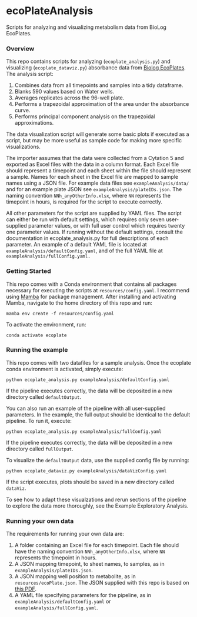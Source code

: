 # ecoPlateAnalysis
Scripts for analyzing and visualizing metabolism data from BioLog EcoPlates.

### Overview

This repo contains scripts for analyzing (`ecoplate_analysis.py`) and visualizing (`ecoplate_dataviz.py`) absorbance data from [Biolog EcoPlates](https://www.biolog.com/products/community-analysis-microplates/ecoplate/). The analysis script:

1. Combines data from all timepoints and samples into a tidy dataframe.
2. Blanks 590 values based on Water wells.
3. Averages replicates across the 96-well plate.
4. Performs a trapezoidal approximation of the area under the absorbance curve.
5. Performs principal component analysis on the trapezoidal approximations.

The data visualization script will generate some basic plots if executed as a script, but may be more useful as sample code for making more specific visualizations.

The importer assumes that the data were collected from a Cytation 5 and exported as Excel files with the data in a column format. Each Excel file should represent a timepoint and each sheet within the file should represent a sample. Names for each sheet in the Excel file are mapped to sample names using a JSON file. For example data files see `exampleAnalysis/data/` and for an example plate JSON see `exampleAnalysis/plateIDs.json`. The naming convention `NNh_anyOtherInfo.xlsx`, where `NN` represents the timepoint in hours, is required for the script to execute correctly.

All other parameters for the script are supplied by YAML files. The script can either be run with default settings, which requires only seven user-supplied parameter values, or with full user control which requires twenty one parameter values. If running without the default settings, consult the documentation in ecoplate_analysis.py for full descriptions of each parameter. An example of a default YAML file is located at `exampleAnalysis/defaultConfig.yaml`, and of the full YAML file at `exampleAnalysis/fullConfig.yaml.`


### Getting Started

This repo comes with a Conda environment that contains all packages necessary for executing the scripts at `resources/config.yaml`. I recommend using [Mamba](https://mamba.readthedocs.io/en/latest/installation/mamba-installation.html) for package management. After installing and activating Mamba, navigate to the home directory of this repo and run:

`mamba env create -f resources/config.yaml`

To activate the environment, run:

`conda activate ecoplate`

### Running the example

This repo comes with two datafiles for a sample analysis. Once the ecoplate conda environment is activated, simply execute:

`python ecoplate_analysis.py exampleAnalysis/defaultConfig.yaml`

If the pipeline executes correctly, the data will be deposited in a new directory called `defaultOutput`.

You can also run an example of the pipeline with all user-supplied parameters. In the example, the full output should be identical to the default pipeline. To run it, execute:

`python ecoplate_analysis.py exampleAnalysis/fullConfig.yaml`

If the pipeline executes correctly, the data will be deposited in a new directory called `fullOutput`.

To visualize the `defaultOutput` data, use the supplied config file by running:

`python ecoplate_dataviz.py exampleAnalysis/dataVizConfig.yaml`

If the script executes, plots should be saved in a new directory called `dataViz`. 

To see how to adapt these visualzations and rerun sections of the pipeline to explore the data more thoroughly, see the Example Exploratory Analysis. 

### Running your own data

The requirements for running your own data are:

1. A folder containing an Excel file for each timepoint. Each file should have the naming convention `NNh_anyOtherInfo.xlsx`, where `NN` represents the timepoint in hours.
2. A JSON mapping timepoint, to sheet names, to samples, as in `exampleAnalysis/plateIDs.json`.
3. A JSON mapping well position to metabolite, as in `resources/ecoPlate.json`. The JSON supplied with this repo is based on [this PDF](https://www.biolog.com/wp-content/uploads/2023/08/00A-012-Rev-F-EcoPlate-IFU.pdf).
4. A YAML file specifying parameters for the pipeline, as in `exampleAnalysis/defaultConfig.yaml` or `exampleAnalysis/fullConfig.yaml`.

